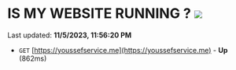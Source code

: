# IS MY WEBSITE RUNNING ? [![](https://img.shields.io/static/v1?label=Sponsor&message=%E2%9D%A4&logo=GitHub&color=%23fe8e86)](https://github.com/sponsors/<username>)

Last updated: **11/5/2023, 11:56:20 PM**

- `GET` [https://youssefservice.me](https://youssefservice.me) - **Up** (862ms)
